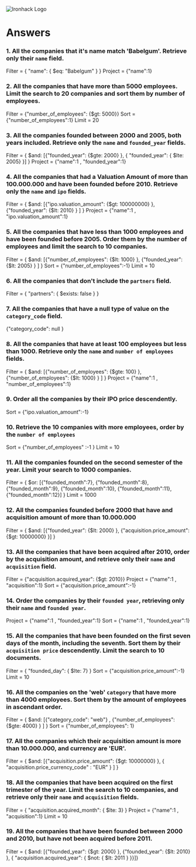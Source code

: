 ![Ironhack Logo](https://i.imgur.com/1QgrNNw.png)

# Answers

### 1. All the companies that it's name match 'Babelgum'. Retrieve only their `name` field.

Filter = { "name": { $eq: "Babelgum" } }
Project = {"name":1}

### 2. All the companies that have more than 5000 employees. Limit the search to 20 companies and sort them by **number of employees**.

Filter = {"number_of_employees": {$gt: 5000}}
Sort = {"number_of_employees":1}
Limit = 20

### 3. All the companies founded between 2000 and 2005, both years included. Retrieve only the `name` and `founded_year` fields.

Filter = { $and: [{"founded_year": {$gte: 2000} }, { "founded_year": { $lte: 2005} }] }
Project = {"name":1 , "founded_year":1}

### 4. All the companies that had a Valuation Amount of more than 100.000.000 and have been founded before 2010. Retrieve only the `name` and `ipo` fields.

Filter = { $and: [{"ipo.valuation_amount": {$gt: 100000000} }, {"founded_year": {$lt: 2010} } ] }
Project = {"name":1 , "ipo.valuation_amount":1}

### 5. All the companies that have less than 1000 employees and have been founded before 2005. Order them by the number of employees and limit the search to 10 companies.

Filter = { $and: [{"number_of_employees": {$lt: 1000} }, {"founded_year": {$lt: 2005} } ] }
Sort = {"number_of_employees":-1}
Limit = 10

### 6. All the companies that don't include the `partners` field.

Filter =  { "partners": { $exists: false } }

### 7. All the companies that have a null type of value on the `category_code` field.

{"category_code": null }

### 8. All the companies that have at least 100 employees but less than 1000. Retrieve only the `name` and `number of employees` fields.

Filter = { $and: [{"number_of_employees": {$gte: 100} }, {"number_of_employees": {$lt: 1000} } ] }
Project = {"name":1 , "number_of_employees":1}

### 9. Order all the companies by their IPO price descendently.

Sort = {"ipo.valuation_amount":-1}

### 10. Retrieve the 10 companies with more employees, order by the `number of employees`

Sort = {"number_of_employees" :-1 }
Limit = 10

### 11. All the companies founded on the second semester of the year. Limit your search to 1000 companies.

Filter = { $or: [{"founded_month":7}, {"founded_month":8}, {"founded_month":9}, {"founded_month":10}, {"founded_month":11}, {"founded_month":12}] }
Limit = 1000

<!-- ### 12. All the companies that have been 'deadpooled' after the third year. -->

<!-- Your Code Goes Here -->

### 12. All the companies founded before 2000 that have and acquisition amount of more than 10.000.000

Filter = { $and: [{"founded_year": {$lt: 2000} }, {"acquisition.price_amount": {$gt: 10000000} }] }

### 13. All the companies that have been acquired after 2010, order by the acquisition amount, and retrieve only their `name` and `acquisition` field.

Filter = {"acquisition.acquired_year": {$gt: 2010}}
Project = {"name":1 , "acquisition":1}
Sort = {"acquisition.price_amount":-1}

### 14. Order the companies by their `founded year`, retrieving only their `name` and `founded year`.

Project = {"name":1 , "founded_year":1}
Sort = {"name":1 , "founded_year":1}

### 15. All the companies that have been founded on the first seven days of the month, including the seventh. Sort them by their `acquisition price` descendently. Limit the search to 10 documents.

Filter = { "founded_day": { $lte: 7} }
Sort = {"acquisition.price_amount":-1}
Limit = 10

### 16. All the companies on the 'web' `category` that have more than 4000 employees. Sort them by the amount of employees in ascendant order.

Filter = { $and: [{"category_code": "web"} , {"number_of_employees": {$gte: 4000} } ] }
Sort = {"number_of_employees": 1}


### 17. All the companies which their acquisition amount is more than 10.000.000, and currency are 'EUR'.

 Filter = { $and: [{"acquisition.price_amount": {$gt: 10000000} }, { "acquisition.price_currency_code" : "EUR" } ] }

### 18. All the companies that have been acquired on the first trimester of the year. Limit the search to 10 companies, and retrieve only their `name` and `acquisition` fields.

Filter =  { "acquisition.acquired_month": { $lte: 3} }
Project = {"name":1 , "acquisition":1}
Limit = 10

### 19. All the companies that have been founded between 2000 and 2010, but have not been acquired before 2011.
Filter = { $and: [{"founded_year": {$gt: 2000} }, {"founded_year": {$lt: 2010} }, {  "acquisition.acquired_year": { $not: { $lt: 2011 } }}]}
